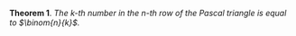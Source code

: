 **Theorem 1**. *The $k$-th number in the $n$-th row of the Pascal
triangle is equal to $\binom{n}{k}$.*

